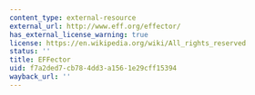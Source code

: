 ```yaml
---
content_type: external-resource
external_url: http://www.eff.org/effector/
has_external_license_warning: true
license: https://en.wikipedia.org/wiki/All_rights_reserved
status: ''
title: EFFector
uid: f7a2ded7-cb78-4dd3-a156-1e29cff15394
wayback_url: ''
---
```

